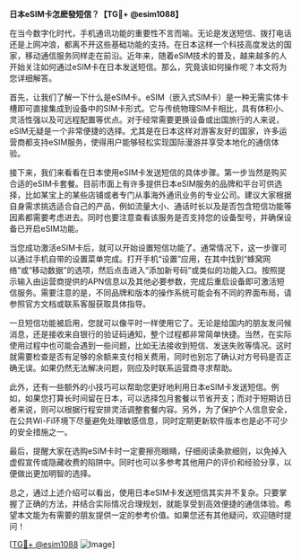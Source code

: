 **日本eSIM卡怎麽發短信？【TG💪+ @esim1088】**

在当今数字化时代，手机通讯功能的重要性不言而喻。无论是发送短信、拨打电话还是上网冲浪，都离不开这些基础功能的支持。在日本这样一个科技高度发达的国家，移动通信服务同样走在前沿。近年来，随着eSIM技术的普及，越来越多的人开始关注如何通过eSIM卡在日本发送短信。那么，究竟该如何操作呢？本文将为您详细解答。

首先，让我们了解一下什么是eSIM卡。eSIM（嵌入式SIM卡）是一种无需实体卡槽即可直接集成到设备中的SIM卡形式。它与传统物理SIM卡相比，具有体积小、灵活性强以及可远程配置等优点。对于经常需要更换设备或出国旅行的人来说，eSIM无疑是一个非常便捷的选择。尤其是在日本这样对游客友好的国家，许多运营商都支持eSIM服务，使得用户能够轻松实现国际漫游并享受本地化的通信体验。

接下来，我们来看看在日本使用eSIM卡发送短信的具体步骤。第一步当然是购买合适的eSIM卡套餐。目前市面上有许多提供日本eSIM服务的品牌和平台可供选择，比如某宝上的某些店铺或者专门从事海外通讯业务的专业公司。建议大家根据自身需求挑选适合自己的产品，例如流量大小、通话时长以及是否包含短信功能等因素都需要考虑进去。同时也要注意查看该服务是否支持您的设备型号，并确保设备已开启eSIM功能。

当您成功激活eSIM卡后，就可以开始设置短信功能了。通常情况下，这一步骤可以通过手机自带的设置菜单完成。打开手机“设置”应用，在其中找到“蜂窝网络”或“移动数据”的选项，然后点击进入“添加新号码”或类似的功能入口。按照提示输入由运营商提供的APN信息以及其他必要参数，完成后重启设备即可激活短信服务。需要注意的是，不同品牌和版本的操作系统可能会有不同的界面布局，请参照官方文档或联系客服获取具体指导。

一旦短信功能被启用，您就可以像平时一样使用它了。无论是给国内的朋友发问候消息，还是接收来自银行的验证码通知，整个过程都非常简单快捷。当然，在实际使用过程中也可能会遇到一些问题，比如无法接收到短信、发送失败等情况。这时就需要检查是否有足够的余额来支付相关费用，同时也别忘了确认对方号码是否正确无误。如果仍然无法解决问题，则应及时联系运营商寻求帮助。

此外，还有一些额外的小技巧可以帮助您更好地利用日本eSIM卡发送短信。例如，如果您打算长时间留在日本，可以选择包月套餐以节省开支；而对于短期访日者来说，则可以根据行程安排灵活调整套餐内容。另外，为了保护个人信息安全，在公共Wi-Fi环境下尽量避免处理敏感信息，同时定期更新软件版本也是必不可少的安全措施之一。

最后，提醒大家在选购eSIM卡时一定要擦亮眼睛，仔细阅读条款细则，以免掉入虚假宣传或隐藏收费的陷阱中。同时也可以多参考其他用户的评价和经验分享，以便做出更加明智的选择。

总之，通过上述介绍可以看出，使用日本eSIM卡发送短信其实并不复杂。只要掌握了正确的方法，并结合实际情况合理规划，就能享受到高效便捷的通信体验。希望本文能为有需要的朋友提供一定的参考价值。如果您还有其他疑问，欢迎随时提问！

[[TG💪+ @esim1088](https://t.me/s/esim1088) ![Image](https://i.postimg.cc/4NQfJmqS/Snipaste-2025-05-13-00-14-12.png)]